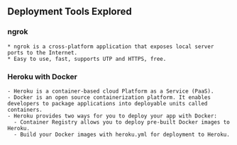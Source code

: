 ## Deployment Tools Explored ##

 ### ngrok ###
    * ngrok is a cross-platform application that exposes local server ports to the Internet.
    * Easy to use, fast, supports UTP and HTTPS, free.
 ### Heroku with Docker ###
    - Heroku is a container-based cloud Platform as a Service (PaaS).
    - Docker is an open source containerization platform. It enables developers to package applications into deployable units called containers. 
    - Heroku provides two ways for you to deploy your app with Docker:
      - Container Registry allows you to deploy pre-built Docker images to Heroku.
      - Build your Docker images with heroku.yml for deployment to Heroku.






